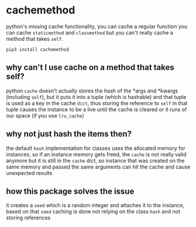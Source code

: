 # cachemethod
python's missing cache functionality, you can cache a regular function
you can cache `staticmethod` and `classmethod` but you can't really cache a method that takes `self`.

```console
pip3 install cachemethod
```

## why can't I use cache on a method that takes self?
python `cache` doesn't actually stores the hash of the *args and *kwargs (including `self`), but it
puts it into a tuple (which is hashable) and that tuple is used as a key in the cache `dict`, thus
storing the reference to `self` in that tuple causes the instance to be a live until the cache is cleared
or it runs of our space (if you use `lru_cache`)

## why not just hash the items then?
the default `hash` implementation for classes uses the allocated memory for instances,
so if an instance memory gets freed, the `cache` is not really valid anymore but it is still
in the `cache` dict, so instance that was created on the same memory and passed the same arguments
can hit the cache and cause unexpected results

## how this package solves the issue
it creates a `seed` which is a random integer and attaches it to the instance, based on that `seed` caching is done
not relying on the class `hash` and not storing references

